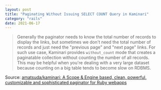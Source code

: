 ```yaml
---
layout: post
title: "Paginating Without Issuing SELECT COUNT Query in Kaminari"
category: "rails"
date: 2021-06-17
---
```


> Generally the paginator needs to know the total number of records to display the links, but sometimes we don't need the total number of records and just need the "previous page" and "next page" links. For such use case, Kaminari provides `without_count` mode that creates a paginatable collection without counting the number of all records. This may be helpful when you're dealing with a very large dataset because counting on a big table tends to become slow on RDBMS.

Source: [amatsuda/kaminari:  A Scope & Engine based, clean, powerful, customizable and sophisticated paginator for Ruby webapps](https://github.com/amatsuda/kaminari)
